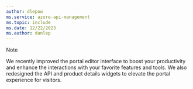 ```yaml
---
author: dlepow
ms.service: azure-api-management
ms.topic: include
ms.date: 12/22/2023
ms.author: danlep
---
```



> [!NOTE]
> We recently improved the portal editor interface to boost your productivity and enhance the interactions with your favorite features and tools. We also redesigned the API and product details widgets to elevate the portal experience for visitors.